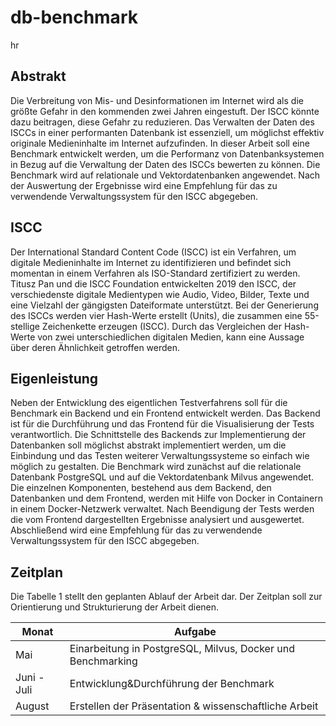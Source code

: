 # db-benchmark

hr

## Abstrakt

Die Verbreitung von Mis- und Desinformationen im Internet wird als die größte Gefahr in den kommenden zwei Jahren eingestuft. Der ISCC könnte dazu beitragen, diese Gefahr zu reduzieren. Das Verwalten der Daten des ISCCs in einer performanten Datenbank ist essenziell, um möglichst effektiv originale Medieninhalte im Internet aufzufinden. In dieser Arbeit soll eine Benchmark entwickelt werden, um die Performanz von Datenbanksystemen in Bezug auf die Verwaltung der Daten des ISCCs bewerten zu können. Die Benchmark wird auf relationale und Vektordatenbanken angewendet. Nach der Auswertung der Ergebnisse wird eine Empfehlung für das zu verwendende Verwaltungssystem für den ISCC abgegeben.

## ISCC

Der International Standard Content Code (ISCC) ist ein Verfahren, um digitale Medieninhalte im Internet zu identifizieren und befindet sich momentan in einem Verfahren als ISO-Standard zertifiziert zu werden. Titusz Pan und die ISCC Foundation entwickelten 2019 den ISCC, der verschiedenste digitale Medientypen wie Audio, Video, Bilder, Texte und eine Vielzahl der gängigsten Dateiformate unterstützt. Bei der Generierung des ISCCs werden vier Hash-Werte erstellt (Units), die zusammen eine 55-stellige Zeichenkette erzeugen (ISCC). Durch das Vergleichen der Hash-Werte von zwei unterschiedlichen digitalen Medien, kann eine Aussage über deren Ähnlichkeit getroffen werden.

## Eigenleistung

Neben der Entwicklung des eigentlichen Testverfahrens soll für die Benchmark ein Backend und ein Frontend entwickelt werden. Das Backend ist für die Durchführung und das Frontend für die Visualisierung der Tests verantwortlich. Die Schnittstelle des Backends zur Implementierung der Datenbanken soll möglichst abstrakt implementiert werden, um die Einbindung und das Testen weiterer Verwaltungssysteme so einfach wie möglich zu gestalten. Die Benchmark wird zunächst auf die relationale Datenbank PostgreSQL und auf die Vektordatenbank Milvus angewendet. Die einzelnen Komponenten, bestehend aus dem Backend, den Datenbanken und dem Frontend, werden mit Hilfe von Docker in Containern in einem Docker-Netzwerk verwaltet. Nach Beendigung der Tests werden die vom Frontend dargestellten Ergebnisse analysiert und ausgewertet. Abschließend wird eine Empfehlung für das zu verwendende Verwaltungssystem für den ISCC abgegeben.

## Zeitplan

Die Tabelle 1 stellt den geplanten Ablauf der Arbeit dar. Der Zeitplan soll zur Orientierung und Strukturierung der Arbeit dienen.

| Monat | Aufgabe |
| --- | --- |
| Mai | Einarbeitung in PostgreSQL, Milvus, Docker und Benchmarking |
| Juni - Juli | Entwicklung&Durchführung der Benchmark |
| August | Erstellen der Präsentation & wissenschaftliche Arbeit |